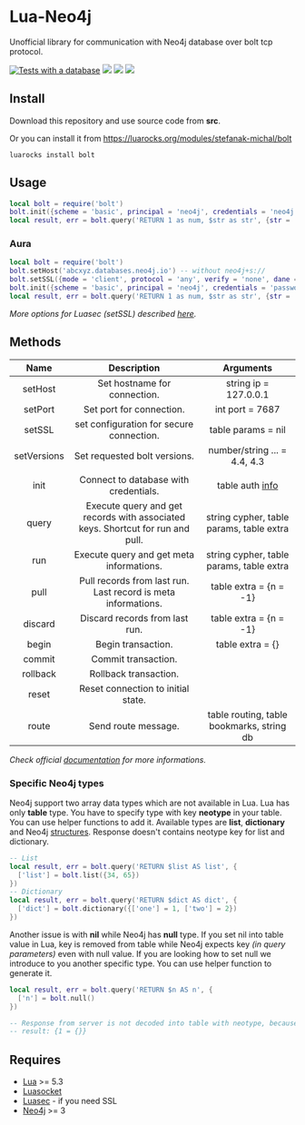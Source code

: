 # Lua-Neo4j

Unofficial library for communication with Neo4j database over bolt tcp protocol.

[![Tests with a database](https://github.com/stefanak-michal/lua-neo4j/actions/workflows/main.yml/badge.svg?branch=master)](https://github.com/stefanak-michal/lua-neo4j/actions/workflows/main.yml)
![](https://img.shields.io/github/stars/stefanak-michal/lua-neo4j) 
![](https://img.shields.io/github/v/release/stefanak-michal/lua-neo4j) 
![](https://img.shields.io/github/commits-since/stefanak-michal/lua-neo4j/latest)

## Install

Download this repository and use source code from **src**.

Or you can install it from https://luarocks.org/modules/stefanak-michal/bolt

```
luarocks install bolt
```

## Usage

```lua
local bolt = require('bolt')
bolt.init({scheme = 'basic', principal = 'neo4j', credentials = 'neo4j'})
local result, err = bolt.query('RETURN 1 as num, $str as str', {str = 'Hello'})
```

### Aura

```lua
local bolt = require('bolt')
bolt.setHost('abcxyz.databases.neo4j.io') -- without neo4j+s://
bolt.setSSL({mode = 'client', protocol = 'any', verify = 'none', dane = true})
bolt.init({scheme = 'basic', principal = 'neo4j', credentials = 'password'})
local result, err = bolt.query('RETURN 1 as num, $str as str', {str = 'Hello'})
```

_More options for Luasec (setSSL) described [here](https://github.com/brunoos/luasec/wiki/LuaSec-1.0.x#ssl_newcontext)._

## Methods

| Name | Description | Arguments |
|:---:|:---:|:---:|
| setHost | Set hostname for connection. | string ip = 127.0.0.1 |
| setPort | Set port for connection. | int port = 7687 |
| setSSL | set configuration for secure connection. | table params = nil |
| setVersions | Set requested bolt versions. | number/string ... = 4.4, 4.3 |
| | | |
| init | Connect to database with credentials. | table auth [info](https://7687.org/bolt/bolt-protocol-message-specification-4.html#request-message---44---hello) |
| query | Execute query and get records with associated keys. Shortcut for run and pull. | string cypher, table params, table extra |
| run | Execute query and get meta informations. | string cypher, table params, table extra |
| pull | Pull records from last run. Last record is meta informations. | table extra = {n = -1} |
| discard | Discard records from last run. | table extra = {n = -1} |
| begin | Begin transaction. | table extra = {} |
| commit | Commit transaction. | |
| rollback | Rollback transaction. | |
| reset | Reset connection to initial state. | |
| route | Send route message. | table routing, table bookmarks, string db |

_Check official [documentation](https://7687.org/bolt/bolt-protocol-message-specification-4.html) for more informations._

### Specific Neo4j types

Neo4j support two array data types which are not available in Lua. Lua has only **table** type. You have to specify type with key **neotype** in your table. You can use helper functions to add it. Available types are **list**, **dictionary** and Neo4j [structures](https://github.com/stefanak-michal/lua-neo4j/blob/master/src/structures.lua). Response doesn't contains neotype key for list and dictionary.

```lua
-- List
local result, err = bolt.query('RETURN $list AS list', {
  ['list'] = bolt.list({34, 65})
})
-- Dictionary
local result, err = bolt.query('RETURN $dict AS dict', {
  ['dict'] = bolt.dictionary({['one'] = 1, ['two'] = 2})
})
```

Another issue is with **nil** while Neo4j has **null** type. If you set nil into table value in Lua, key is removed from table while Neo4j expects key _(in query parameters)_ even with null value. If you are looking how to set null we introduce to you another specific type. You can use helper function to generate it.

```lua
local result, err = bolt.query('RETURN $n AS n', {
  ['n'] = bolt.null()
})

-- Response from server is not decoded into table with neotype, because Lua can handle missing key as nil.
-- result: {1 = {}}
```

## Requires

- [Lua](https://www.lua.org/manual/5.3/) >= 5.3
- [Luasocket](https://w3.impa.br/~diego/software/luasocket/)
- [Luasec](https://github.com/brunoos/luasec) - if you need SSL
- [Neo4j](https://neo4j.com/) >= 3
